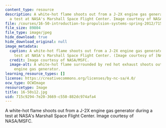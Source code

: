 ```yaml
---
content_type: resource
description: A white-hot flame shoots out from a J-2X engine gas generator during
  a test at NASA's Marshall Space Flight Center. Image courtesy of NASA/MSFC.
file: /courses/16-50-introduction-to-propulsion-systems-spring-2012/715c92947e203669c550882dc974afa4_16-50s12.jpg
file_size: 89804
file_type: image/jpeg
hide_download: true
hide_download_original: null
image_metadata:
  caption: A white-hot flame shoots out from a J-2X engine gas generator during a
    test at NASA's Marshall Space Flight Center. (Image courtesy of [NASA/MSFC](http://www.nasa.gov/multimedia/imagegallery/image_feature_1440.html).)
  credit: Image courtesy of NASA/MSFC.
  image-alt: A white-hot flame surrounded by red hot exhaust shoots out from a J-2X
    engine gas generator.
learning_resource_types: []
license: https://creativecommons.org/licenses/by-nc-sa/4.0/
ocw_type: OCWImage
resourcetype: Image
title: 16-50s12.jpg
uid: 715c9294-7e20-3669-c550-882dc974afa4
---
```

A white-hot flame shoots out from a J-2X engine gas generator during a test at NASA's Marshall Space Flight Center. Image courtesy of NASA/MSFC.